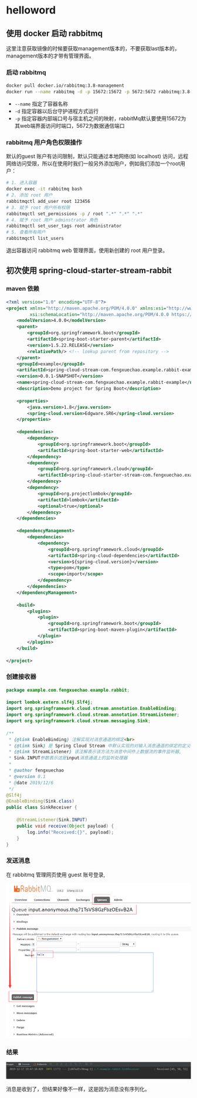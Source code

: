 # helloword

## 使用 docker 启动 rabbitmq

这里注意获取镜像的时候要获取management版本的，不要获取last版本的，management版本的才带有管理界面。

### 启动 rabbitmq

```sh
docker pull docker.io/rabbitmq:3.8-management
docker run --name rabbitmq -d -p 15672:15672 -p 5672:5672 rabbitmq:3.8-management
```

- `--name` 指定了容器名称
- `-d` 指定容器以后台守护进程方式运行
- `-p` 指定容器内部端口号与宿主机之间的映射，rabbitMq默认要使用15672为其web端界面访问时端口，5672为数据通信端口

### rabbitmq 用户角色权限操作

默认的guest 账户有访问限制，默认只能通过本地网络(如 localhost) 访问，远程网络访问受限，所以在使用时我们一般另外添加用户，例如我们添加一个root用户：

```sh
# 1. 进入容器
docker exec -it rabbitmq bash
# 2. 添加 root 用户
rabbitmqctl add_user root 123456
# 3. 赋予 root 用户所有权限
rabbitmqctl set_permissions -p / root ".*" ".*" ".*"
# 4. 赋予 root 用户 adminstrator 角色
rabbitmqctl set_user_tags root administrator
# 5. 查看所有用户
rabbitmqctl list_users
```

退出容器访问 rabbitmq web 管理界面，使用新创建的 root 用户登录。

## 初次使用 spring-cloud-starter-stream-rabbit

### maven 依赖

```xml
<?xml version="1.0" encoding="UTF-8"?>
<project xmlns="http://maven.apache.org/POM/4.0.0" xmlns:xsi="http://www.w3.org/2001/XMLSchema-instance"
         xsi:schemaLocation="http://maven.apache.org/POM/4.0.0 https://maven.apache.org/xsd/maven-4.0.0.xsd">
    <modelVersion>4.0.0</modelVersion>
    <parent>
        <groupId>org.springframework.boot</groupId>
        <artifactId>spring-boot-starter-parent</artifactId>
        <version>1.5.22.RELEASE</version>
        <relativePath/> <!-- lookup parent from repository -->
    </parent>
    <groupId>example</groupId>
    <artifactId>spring-cloud-stream-com.fengxuechao.example.rabbit-example</artifactId>
    <version>0.0.1-SNAPSHOT</version>
    <name>spring-cloud-stream-com.fengxuechao.example.rabbit-example</name>
    <description>Demo project for Spring Boot</description>

    <properties>
        <java.version>1.8</java.version>
        <spring-cloud.version>Edgware.SR6</spring-cloud.version>
    </properties>

    <dependencies>
        <dependency>
            <groupId>org.springframework.boot</groupId>
            <artifactId>spring-boot-starter-web</artifactId>
        </dependency>
        <dependency>
            <groupId>org.springframework.cloud</groupId>
            <artifactId>spring-cloud-starter-stream-com.fengxuechao.example.rabbit</artifactId>
        </dependency>
        <dependency>
            <groupId>org.projectlombok</groupId>
            <artifactId>lombok</artifactId>
            <optional>true</optional>
        </dependency>
    </dependencies>

    <dependencyManagement>
        <dependencies>
            <dependency>
                <groupId>org.springframework.cloud</groupId>
                <artifactId>spring-cloud-dependencies</artifactId>
                <version>${spring-cloud.version}</version>
                <type>pom</type>
                <scope>import</scope>
            </dependency>
        </dependencies>
    </dependencyManagement>

    <build>
        <plugins>
            <plugin>
                <groupId>org.springframework.boot</groupId>
                <artifactId>spring-boot-maven-plugin</artifactId>
            </plugin>
        </plugins>
    </build>

</project>
```

### 创建接收器

```java
package example.com.fengxuechao.example.rabbit;

import lombok.extern.slf4j.Slf4j;
import org.springframework.cloud.stream.annotation.EnableBinding;
import org.springframework.cloud.stream.annotation.StreamListener;
import org.springframework.cloud.stream.messaging.Sink;

/**
 * {@link EnableBinding} 注解实现对消息通道的绑定<br>
 * {@link Sink} 是 Spring Cloud Stream 中默认实现的对输入消息通道的绑定的定义<br>
 * {@link StreamListener} 该注解表示该方法为消息中间件上数据流的事件监听器,
 * Sink.INPUT参数表示这是input消息通道上的监听处理器
 *
 * @author fengxuechao
 * @version 0.1
 * @date 2019/12/6
 */
@Slf4j
@EnableBinding(Sink.class)
public class SinkReceiver {

    @StreamListener(Sink.INPUT)
    public void receive(Object payload) {
        log.info("Received:{}", payload);
    }
}
```

### 发送消息

在 rabbitmq 管理网页使用 guest 账号登录,

![helloworld_sendmessage.png](helloworld_sendmessage.png)

### 结果

![helloworld_sendmessage_result.png](helloworld_sendmessage_result.png)

消息是收到了，但结果好像不一样，这是因为消息没有序列化。